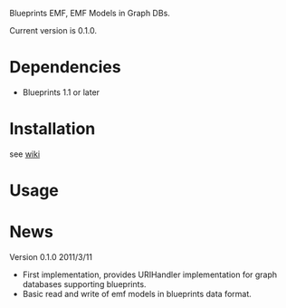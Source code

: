 Blueprints EMF, EMF Models in Graph DBs.

Current version is 0.1.0.

# Dependencies

* Blueprints 1.1 or later

# Installation

see [wiki](https://github.com/ghillairet/blueprints-emf/wiki/Install)

# Usage

# News #

Version 0.1.0 2011/3/11

*    First implementation, provides URIHandler implementation for graph databases supporting blueprints.
*    Basic read and write of emf models in blueprints data format.
